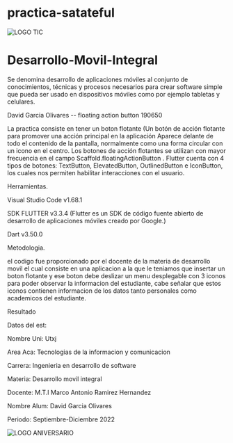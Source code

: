 # practica-satateful 


![LOGO TIC](https://user-images.githubusercontent.com/101015897/194675186-fa3cbd07-fb73-4450-8a34-c1cf547c47f9.jpg)

# Desarrollo-Movil-Integral
Se denomina desarrollo de aplicaciones móviles al conjunto de conocimientos, técnicas y procesos necesarios para crear software simple que pueda ser usado en dispositivos móviles como por ejemplo tabletas y celulares.

David Garcia Olivares -- floating action button 190650

La practica consiste en tener un boton flotante (Un botón de acción flotante para promover una acción principal en la aplicación
Aparece delante de todo el contenido de la pantalla, normalmente como una forma circular con un icono en el centro.
Los botones de acción flotantes se utilizan con mayor frecuencia en el campo Scaffold.floatingActionButton .
Flutter cuenta con 4 tipos de botones: TextButton, ElevatedButton, OutlinedButton e IconButton, los cuales nos permiten habilitar interacciones con el usuario.

Herramientas.

Visual Studio Code v1.68.1

SDK FLUTTER  v3.3.4 (Flutter es un SDK de código fuente abierto de desarrollo de aplicaciones móviles creado por Google.)

Dart v3.50.0

Metodologia.

el codigo fue proporcionado por el docente de la materia de desarrollo movil el cual consiste en
una aplicacion a la que le teniamos que insertar un boton flotante y ese boton debe deslizar un menu desplegable
con 3 iconos para poder observar la informacion del estudiante, cabe señalar que estos iconos contienen informacion 
de los datos tanto personales como academicos del estudiante.


Resultado 




Datos del est:

Nombre Uni: Utxj

Area Aca: Tecnologias de la informacion y comunicacion 

Carrera: Ingenieria en desarrollo de software

Materia: Desarrollo movil integral

Docente: M.T.I Marco Antonio Ramirez Hernandez

Nombre Alum: David Garcia Olivares

Periodo: Septiembre-Diciembre 2022 



![LOGO ANIVERSARIO](https://user-images.githubusercontent.com/101015897/194675319-f443fa2d-6807-4325-88bb-03bee3736b3d.png)


